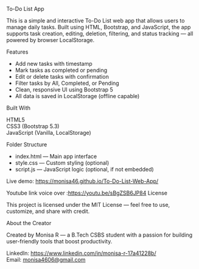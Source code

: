 To-Do List App

This is a simple and interactive To-Do List web app that allows users to manage daily tasks. Built using HTML, Bootstrap, and JavaScript, the app supports task creation, editing, deletion, filtering, and status tracking — all powered by browser LocalStorage.

Features

- Add new tasks with timestamp  
- Mark tasks as completed or pending  
- Edit or delete tasks with confirmation  
- Filter tasks by All, Completed, or Pending  
- Clean, responsive UI using Bootstrap 5  
- All data is saved in LocalStorage (offline capable)

Built With

HTML5  
CSS3 (Bootstrap 5.3)  
JavaScript (Vanilla, LocalStorage)



Folder Structure

- index.html — Main app interface  
- style.css — Custom styling (optional)  
- script.js — JavaScript logic (optional, if not embedded)


Live demo: https://monisa46.github.io/To-Do-List-Web-App/ 

Youtube link voice over :https://youtu.be/sBgZSB6JP84
License

This project is licensed under the MIT License — feel free to use, customize, and share with credit.

About the Creator

Created by Monisa R — a B.Tech CSBS student with a passion for building user-friendly tools that boost productivity.

LinkedIn: https://www.linkedin.com/in/monisa-r-17a41228b/  
Email: monisa4606@gmail.com


